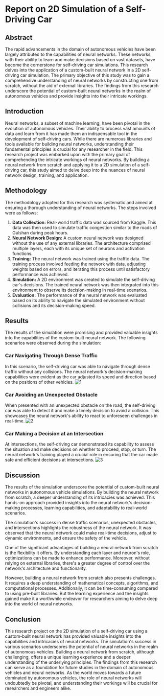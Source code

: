 #  Report on 2D Simulation of a Self-Driving Car

## Abstract

The rapid advancements in the domain of autonomous vehicles have been largely attributed to the capabilities of neural networks. These networks, with their ability to learn and make decisions based on vast datasets, have become the cornerstone for self-driving car simulations. This research delves into the application of a custom-built neural network in a 2D self-driving car simulation. The primary objective of this study was to gain a comprehensive understanding of neural networks by constructing one from scratch, without the aid of external libraries. The findings from this research underscore the potential of custom-built neural networks in the realm of autonomous vehicles and provide insights into their intricate workings.
## Introduction

Neural networks, a subset of machine learning, have been pivotal in the evolution of autonomous vehicles. Their ability to process vast amounts of data and learn from it has made them an indispensable tool in the development of self-driving cars. While there are numerous libraries and tools available for building neural networks, understanding their fundamental principles is crucial for any researcher in the field. This research project was embarked upon with the primary goal of comprehending the intricate workings of neural networks. By building a neural network from scratch and applying it to a 2D simulation of a self-driving car, this study aimed to delve deep into the nuances of neural network design, training, and application.
## Methodology

The methodology adopted for this research was systematic and aimed at ensuring a thorough understanding of neural networks. The steps involved were as follows:

1. **Data Collection:** Real-world traffic data was sourced from Kaggle. This data was then used to simulate traffic congestion similar to the roads of Gulshan during peak hours.
2. **Neural Network Design:** A custom neural network was designed without the use of any external libraries. The architecture comprised multiple layers, each with its unique set of neurons and activation functions.
3. **Training:** The neural network was trained using the traffic data. The training process involved feeding the network with data, adjusting weights based on errors, and iterating this process until satisfactory performance was achieved.
4. **Simulation:** A 2D environment was created to simulate the self-driving car's decisions. The trained neural network was then integrated into this environment to observe its decision-making in real-time scenarios.
5. **Evaluation:** The performance of the neural network was evaluated based on its ability to navigate the simulated environment without collisions and its decision-making speed.
## Results

The results of the simulation were promising and provided valuable insights into the capabilities of the custom-built neural network. The following scenarios were observed during the simulation:

### Car Navigating Through Dense Traffic

In this scenario, the self-driving car was able to navigate through dense traffic without any collisions. The neural network's decision-making capabilities were evident as the car adjusted its speed and direction based on the positions of other vehicles.
![1](https://github.com/mufi2/self_driving_car/assets/120253718/660f2255-c419-4b4d-9bf7-c9316433d985)

### Car Avoiding an Unexpected Obstacle

When presented with an unexpected obstacle on the road, the self-driving car was able to detect it and make a timely decision to avoid a collision. This showcases the neural network's ability to react to unforeseen challenges in real-time.
![2](https://github.com/mufi2/self_driving_car/assets/120253718/7aa82aef-c907-4261-a76c-401658c06802)

### Car Making a Decision at an Intersection

At intersections, the self-driving car demonstrated its capability to assess the situation and make decisions on whether to proceed, stop, or turn. The neural network's training played a crucial role in ensuring that the car made safe and efficient decisions at intersections.
![3](https://github.com/mufi2/self_driving_car/assets/120253718/67941a46-ae87-4057-ba65-fc237c464a15)

## Discussion

The results of the simulation underscore the potential of custom-built neural networks in autonomous vehicle simulations. By building the neural network from scratch, a deeper understanding of its intricacies was achieved. This hands-on approach provided insights into the neural network's decision-making processes, learning capabilities, and adaptability to real-world scenarios.

The simulation's success in dense traffic scenarios, unexpected obstacles, and intersections highlights the robustness of the neural network. It was observed that the neural network could make real-time decisions, adjust to dynamic environments, and ensure the safety of the vehicle.

One of the significant advantages of building a neural network from scratch is the flexibility it offers. By understanding each layer and neuron's role, optimizations can be made to enhance performance. Moreover, without relying on external libraries, there's a greater degree of control over the network's architecture and functionality.

However, building a neural network from scratch also presents challenges. It requires a deep understanding of mathematical concepts, algorithms, and computational processes. Additionally, it can be time-consuming compared to using pre-built libraries. But the learning experience and the insights gained make it a worthwhile endeavor for researchers aiming to delve deep into the world of neural networks.
## Conclusion

This research project on the 2D simulation of a self-driving car using a custom-built neural network has provided valuable insights into the capabilities and intricacies of neural networks. The simulation's success in various scenarios underscores the potential of neural networks in the realm of autonomous vehicles. Building a neural network from scratch, although challenging, offers a unique learning experience and a deeper understanding of the underlying principles. The findings from this research can serve as a foundation for future studies in the domain of autonomous vehicles and neural networks. As the world moves towards a future dominated by autonomous vehicles, the role of neural networks will undoubtedly be pivotal, and understanding their workings will be crucial for researchers and engineers alike.



